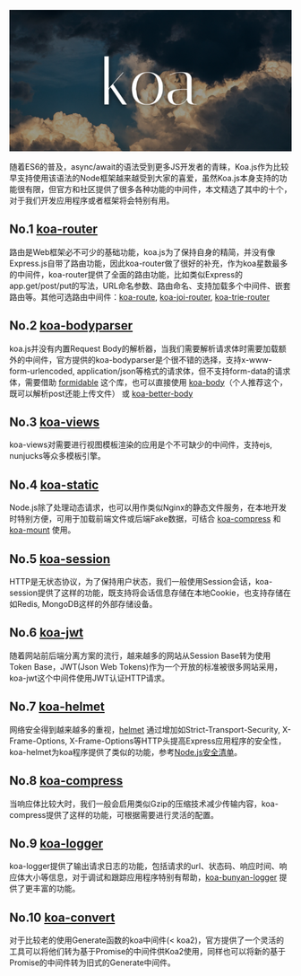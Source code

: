 ![](./images/koa2018-08-20/koa2018-08-20.png)

随着ES6的普及，async/await的语法受到更多JS开发者的青睐，Koa.js作为比较早支持使用该语法的Node框架越来越受到大家的喜爱，虽然Koa.js本身支持的功能很有限，但官方和社区提供了很多各种功能的中间件，本文精选了其中的十个，对于我们开发应用程序或者框架将会特别有用。

## No.1 [koa-router](https://link.jianshu.com?t=https%3A%2F%2Fgithub.com%2Falexmingoia%2Fkoa-router)

路由是Web框架必不可少的基础功能，koa.js为了保持自身的精简，并没有像Express.js自带了路由功能，因此koa-router做了很好的补充，作为koa星数最多的中间件，koa-router提供了全面的路由功能，比如类似Express的app.get/post/put的写法，URL命名参数、路由命名、支持加载多个中间件、嵌套路由等。其他可选路由中间件：[koa-route](https://link.jianshu.com?t=https%3A%2F%2Fgithub.com%2Fkoajs%2Froute), [koa-joi-router](https://link.jianshu.com?t=https%3A%2F%2Fgithub.com%2Fkoajs%2Fjoi-router), [koa-trie-router](https://link.jianshu.com?t=https%3A%2F%2Fgithub.com%2Fkoajs%2Ftrie-router)

## No.2 [koa-bodyparser](https://link.jianshu.com?t=https%3A%2F%2Fgithub.com%2Fkoajs%2Fbodyparser)

koa.js并没有内置Request Body的解析器，当我们需要解析请求体时需要加载额外的中间件，官方提供的koa-bodyparser是个很不错的选择，支持x-www-form-urlencoded, application/json等格式的请求体，但不支持form-data的请求体，需要借助 [formidable](https://link.jianshu.com?t=https%3A%2F%2Fgithub.com%2Ffelixge%2Fnode-formidable) 这个库，也可以直接使用 [koa-body](https://link.jianshu.com?t=https%3A%2F%2Fgithub.com%2Fdlau%2Fkoa-body)（个人推荐这个，既可以解析post还能上传文件） 或 [koa-better-body](https://link.jianshu.com?t=https%3A%2F%2Fgithub.com%2FtunnckoCore%2Fkoa-better-body)

## No.3 [koa-views](https://link.jianshu.com?t=https%3A%2F%2Fgithub.com%2Fqueckezz%2Fkoa-views)

koa-views对需要进行视图模板渲染的应用是个不可缺少的中间件，支持ejs, nunjucks等众多模板引擎。

## No.4 [koa-static](https://link.jianshu.com?t=https%3A%2F%2Fgithub.com%2Fkoajs%2Fstatic)

Node.js除了处理动态请求，也可以用作类似Nginx的静态文件服务，在本地开发时特别方便，可用于加载前端文件或后端Fake数据，可结合 [koa-compress](https://link.jianshu.com?t=https%3A%2F%2Fgithub.com%2Fkoajs%2Fcompress) 和 [koa-mount](https://link.jianshu.com?t=https%3A%2F%2Fgithub.com%2Fkoajs%2Fmount) 使用。

## No.5 [koa-session](https://link.jianshu.com?t=https%3A%2F%2Fgithub.com%2Fkoajs%2Fsession)

HTTP是无状态协议，为了保持用户状态，我们一般使用Session会话，koa-session提供了这样的功能，既支持将会话信息存储在本地Cookie，也支持存储在如Redis, MongoDB这样的外部存储设备。

## No.6 [koa-jwt](https://link.jianshu.com?t=https%3A%2F%2Fgithub.com%2Fkoajs%2Fjwt)

随着网站前后端分离方案的流行，越来越多的网站从Session Base转为使用Token Base，JWT(Json Web Tokens)作为一个开放的标准被很多网站采用，koa-jwt这个中间件使用JWT认证HTTP请求。

## No.7 [koa-helmet](https://link.jianshu.com?t=https%3A%2F%2Fgithub.com%2Fvenables%2Fkoa-helmet)

网络安全得到越来越多的重视，[helmet](https://link.jianshu.com?t=https%3A%2F%2Fgithub.com%2Fhelmetjs%2Fhelmet) 通过增加如Strict-Transport-Security, X-Frame-Options, X-Frame-Options等HTTP头提高Express应用程序的安全性，koa-helmet为koa程序提供了类似的功能，参考[Node.js安全清单](https://link.jianshu.com?t=https%3A%2F%2Fsegmentfault.com%2Fa%2F1190000003860400)。

## No.8 [koa-compress](https://link.jianshu.com?t=https%3A%2F%2Fgithub.com%2Fkoajs%2Fcompress)

当响应体比较大时，我们一般会启用类似Gzip的压缩技术减少传输内容，koa-compress提供了这样的功能，可根据需要进行灵活的配置。

## No.9 [koa-logger](https://link.jianshu.com?t=https%3A%2F%2Fgithub.com%2Fkoajs%2Flogger)

koa-logger提供了输出请求日志的功能，包括请求的url、状态码、响应时间、响应体大小等信息，对于调试和跟踪应用程序特别有帮助，[koa-bunyan-logger](https://link.jianshu.com?t=https%3A%2F%2Fgithub.com%2Fkoajs%2Fbunyan-logger) 提供了更丰富的功能。

## No.10 [koa-convert](https://link.jianshu.com?t=https%3A%2F%2Fgithub.com%2Fkoajs%2Fconvert)

对于比较老的使用Generate函数的koa中间件(< koa2)，官方提供了一个灵活的工具可以将他们转为基于Promise的中间件供Koa2使用，同样也可以将新的基于Promise的中间件转为旧式的Generate中间件。

